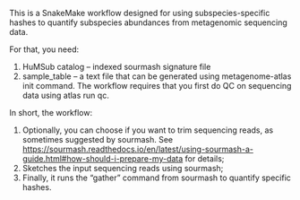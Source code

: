 This is a SnakeMake workflow designed for using subspecies-specific hashes to quantify subspecies abundances from metagenomic sequencing data.

For that, you need:
1)	HuMSub catalog – indexed sourmash signature file
2)	sample_table – a text file that can be generated using metagenome-atlas init command. The workflow requires that you first do QC on sequencing data using atlas run qc.

In short, the workflow:
1)	Optionally, you can choose if you want to trim sequencing reads, as sometimes suggested by sourmash. See https://sourmash.readthedocs.io/en/latest/using-sourmash-a-guide.html#how-should-i-prepare-my-data for details;
2)	Sketches the input sequencing reads using sourmash;
3)	Finally, it runs the “gather” command from sourmash to quantify specific hashes.